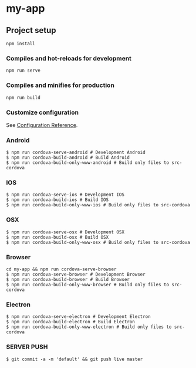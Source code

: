 # my-app

## Project setup
```
npm install
```

### Compiles and hot-reloads for development
```
npm run serve
```

### Compiles and minifies for production
```
npm run build
```

### Customize configuration
See [Configuration Reference](https://cli.vuejs.org/config/).



### Android
```
$ npm run cordova-serve-android # Development Android 
$ npm run cordova-build-android # Build Android 
$ npm run cordova-build-only-www-android # Build only files to src-cordova
```

### IOS
```
$ npm run cordova-serve-ios # Development IOS 
$ npm run cordova-build-ios # Build IOS 
$ npm run cordova-build-only-www-ios # Build only files to src-cordova
```

### OSX
```
$ npm run cordova-serve-osx # Development OSX 
$ npm run cordova-build-osx # Build OSX 
$ npm run cordova-build-only-www-osx # Build only files to src-cordova
```

### Browser
```
cd my-app && npm run cordova-serve-browser
$ npm run cordova-serve-browser # Development Browser 
$ npm run cordova-build-browser # Build Browser 
$ npm run cordova-build-only-www-browser # Build only files to src-cordova
```

### Electron
```
$ npm run cordova-serve-electron # Development Electron 
$ npm run cordova-build-electron # Build Electron 
$ npm run cordova-build-only-www-electron # Build only files to src-cordova
```

### SERVER PUSH
```
$ git commit -a -m 'default' && git push live master
```
